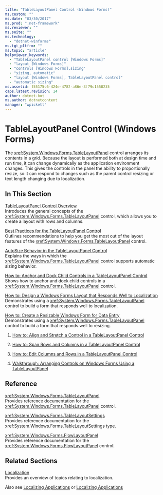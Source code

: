 ```yaml
---
title: "TableLayoutPanel Control (Windows Forms)"
ms.custom: ""
ms.date: "03/30/2017"
ms.prod: ".net-framework"
ms.reviewer: ""
ms.suite: ""
ms.technology: 
  - "dotnet-winforms"
ms.tgt_pltfrm: ""
ms.topic: "article"
helpviewer_keywords: 
  - "TableLayoutPanel control [Windows Forms]"
  - "layout [Windows Forms]"
  - "controls [Windows Forms],sizing"
  - "sizing, automatic"
  - "layout [Windows Forms], TableLayoutPanel control"
  - "automatic sizing"
ms.assetid: f55175c6-424e-4782-a86e-3f79c1550235
caps.latest.revision: 14
author: dotnet-bot
ms.author: dotnetcontent
manager: "wpickett"
---
```

# TableLayoutPanel Control (Windows Forms)
The <xref:System.Windows.Forms.TableLayoutPanel> control arranges its contents in a grid. Because the layout is performed both at design time and run time, it can change dynamically as the application environment changes. This gives the controls in the panel the ability to proportionally resize, so it can respond to changes such as the parent control resizing or text length changing due to localization.  
  
## In This Section  
 [TableLayoutPanel Control Overview](../../../../docs/framework/winforms/controls/tablelayoutpanel-control-overview.md)  
 Introduces the general concepts of the <xref:System.Windows.Forms.TableLayoutPanel> control, which allows you to create a layout with rows and columns.  
  
 [Best Practices for the TableLayoutPanel Control](../../../../docs/framework/winforms/controls/best-practices-for-the-tablelayoutpanel-control.md)  
 Outlines recommendations to help you get the most out of the layout features of the <xref:System.Windows.Forms.TableLayoutPanel> control.  
  
 [AutoSize Behavior in the TableLayoutPanel Control](../../../../docs/framework/winforms/controls/autosize-behavior-in-the-tablelayoutpanel-control.md)  
 Explains the ways in which the <xref:System.Windows.Forms.TableLayoutPanel> control supports automatic sizing behavior.  
  
 [How to: Anchor and Dock Child Controls in a TableLayoutPanel Control](../../../../docs/framework/winforms/controls/how-to-anchor-and-dock-child-controls-in-a-tablelayoutpanel-control.md)  
 Shows how to anchor and dock child controls in a <xref:System.Windows.Forms.TableLayoutPanel> control.  
  
 [How to: Design a Windows Forms Layout that Responds Well to Localization](../../../../docs/framework/winforms/controls/how-to-design-a-windows-forms-layout-that-responds-well-to-localization.md)  
 Demonstrates using a <xref:System.Windows.Forms.TableLayoutPanel> control to build a form that responds well to localization.  
  
 [How to: Create a Resizable Windows Form for Data Entry](../../../../docs/framework/winforms/controls/how-to-create-a-resizable-windows-form-for-data-entry.md)  
 Demonstrates using a <xref:System.Windows.Forms.TableLayoutPanel> control to build a form that responds well to resizing.  
  
1.  [How to: Align and Stretch a Control in a TableLayoutPanel Control](http://msdn.microsoft.com/library/ms171688\(v=vs.110\))  
  
2.  [How to: Span Rows and Columns in a TableLayoutPanel Control](http://msdn.microsoft.com/library/ms171687\(v=vs.110\))  
  
3.  [How to: Edit Columns and Rows in a TableLayoutPanel Control](http://msdn.microsoft.com/library/ms171686\(v=vs.110\))  
  
4.  [Walkthrough: Arranging Controls on Windows Forms Using a TableLayoutPanel](http://msdn.microsoft.com/library/w4yc3e8c\(v=vs.110\))  
  
## Reference  
 <xref:System.Windows.Forms.TableLayoutPanel>  
 Provides reference documentation for the <xref:System.Windows.Forms.TableLayoutPanel> control.  
  
 <xref:System.Windows.Forms.TableLayoutSettings>  
 Provides reference documentation for the <xref:System.Windows.Forms.TableLayoutSettings> type.  
  
 <xref:System.Windows.Forms.FlowLayoutPanel>  
 Provides reference documentation for the <xref:System.Windows.Forms.FlowLayoutPanel> control.  
  
## Related Sections  
 [Localization](../../../../docs/standard/globalization-localization/localization.md)  
 Provides an overview of topics relating to localization.  
  
 Also see [Localizing Applications](http://msdn.microsoft.com/library/z68135h5\(v=vs.110\)) or [Localizing Applications](http://msdn.microsoft.com/library/z68135h5\(v=vs.120\))
